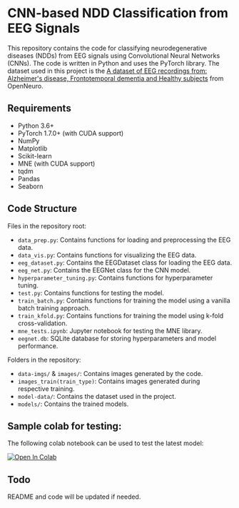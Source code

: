 # CNN-based NDD Classification from EEG Signals

This repository contains the code for classifying neurodegenerative diseases (NDDs) from EEG signals using Convolutional Neural Networks (CNNs). The code is written in Python and uses the PyTorch library. The dataset used in this project is the [A dataset of EEG recordings from: Alzheimer's disease, Frontotemporal dementia and Healthy subjects](https://openneuro.org/datasets/ds004504/versions/1.0.7) from OpenNeuro.

## Requirements
- Python 3.6+
- PyTorch 1.7.0+ (with CUDA support)
- NumPy
- Matplotlib
- Scikit-learn
- MNE (with CUDA support)
- tqdm
- Pandas
- Seaborn

## Code Structure
Files in the repository root:
- `data_prep.py`: Contains functions for loading and preprocessing the EEG data.
- `data_vis.py`: Contains functions for visualizing the EEG data.
- `eeg_dataset.py`: Contains the EEGDataset class for loading the EEG data.
- `eeg_net.py`: Contains the EEGNet class for the CNN model.
- `hyperparameter_tuning.py`: Contains functions for hyperparameter tuning.
- `test.py`: Contains functions for testing the model.
- `train_batch.py`: Contains functions for training the model using a vanilla batch training approach.
- `train_kfold.py`: Contains functions for training the model using k-fold cross-validation.
- `mne_tests.ipynb`: Jupyter notebook for testing the MNE library.
- `eegnet.db`: SQLite database for storing hyperparameters and model performance.

Folders in the repository:
- `data-imgs/` & `images/`: Contains images generated by the code.
- `images_train(train_type)`: Contains images generated during respective training.
- `model-data/`: Contains the dataset used in the project.
- `models/`: Contains the trained models.

## Sample colab for testing:
The following colab notebook can be used to test the latest model: 

[![Open In Colab](https://colab.research.google.com/assets/colab-badge.svg)](https://colab.research.google.com/drive/15RNs-woLNx1eir-kVnEldIABBs1xnxHU?usp=sharing)

## Todo
README and code will be updated if needed.
